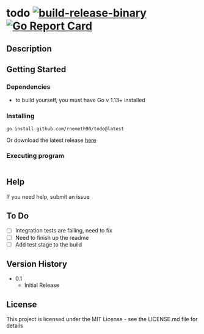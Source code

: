 # todo [![build-release-binary](https://github.com/rnemeth90/todo/actions/workflows/build.yaml/badge.svg)](https://github.com/rnemeth90/todo/actions/workflows/build.yaml) [![Go Report Card](https://goreportcard.com/badge/github.com/rnemeth90/todo/convertor)](https://goreportcard.com/report/github.com/rnemeth90/todo/convertor)
## Description


## Getting Started

### Dependencies
* to build yourself, you must have Go v 1.13+ installed

### Installing
```
go install github.com/rnemeth90/todo@latest
```
Or download the latest release [here](https://github.com/rnemeth90/todo/releases)

### Executing program
```

```
## Help
If you need help, submit an issue

## To Do
- [ ] Integration tests are failing, need to fix
- [ ] Need to finish up the readme
- [ ] Add test stage to the build

## Version History
* 0.1
    * Initial Release

## License
This project is licensed under the MIT License - see the LICENSE.md file for details
